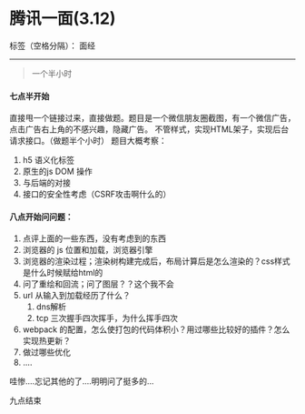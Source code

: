 ﻿# 腾讯一面(3.12)

标签（空格分隔）： 面经

---
> 一个半小时

#### 七点半开始
直接甩一个链接过来，直接做题。题目是一个微信朋友圈截图，有一个微信广告，点击广告右上角的不感兴趣，隐藏广告。
不管样式，实现HTML架子，实现后台请求接口。（做题半个小时）
题目大概考察：
1. h5 语义化标签
2. 原生的js DOM 操作
3. 与后端的对接
4. 接口的安全性考虑（CSRF攻击啊什么的）

#### 八点开始问问题：
1. 点评上面的一些东西，没有考虑到的东西
2. 浏览器的 js 位置和加载，浏览器引擎
3. 浏览器的渲染过程；渲染树构建完成后，布局计算后是怎么渲染的？css样式是什么时候赋给html的
4. 问了重绘和回流；问了图层？？这个我不会
5. url 从输入到加载经历了什么？
    1. dns解析
    2. tcp 三次握手四次挥手，为什么挥手四次
6. webpack 的配置，怎么使打包的代码体积小？用过哪些比较好的插件？怎么实现热更新？
7. 做过哪些优化
8. ....


哇惨....忘记其他的了....明明问了挺多的...

九点结束



